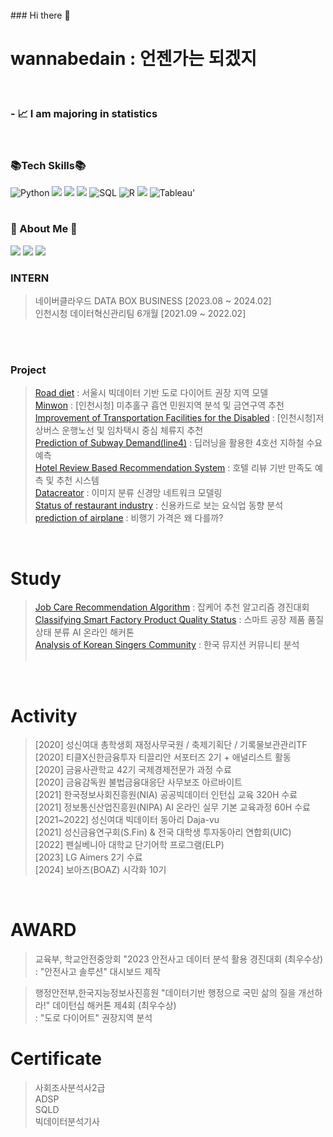 <br>
### Hi there 👋

<h1>   wannabedain : 언젠가는 되겠지 </h1>
</br>

<h3> - 📈 I am majoring in statistics  </h3>
</br>

<h3>📚Tech Skills📚 </h3>
<div >     
    <img alt="Python" src="https://img.shields.io/badge/python%20-%2314354C.svg?&style=flat-square&logo=python&logoColor=white"/> 
    <img src="https://img.shields.io/badge/Google Colab-F9AB00?style=flat-square&logo=Google Colab&logoColor=white"/></a>
    <img src="https://img.shields.io/badge/Jupyter-F37626?style=flat-square&logo=Jupyter&logoColor=white"/></a>
    <img src="https://img.shields.io/badge/Visual Studio Code-007ACC?style=flat-square&logo=Visual Studio Code&logoColor=white"/></a>
    <img alt="SQL" src="https://img.shields.io/badge/MySQL-005C84?style=flat-square&logo=mysql&logoColor=white"/>   
    <img alt="R" src="https://img.shields.io/badge/R-276DC3?style=flat-square&logo=R&logoColor=white"/>  
    <img src="https://img.shields.io/badge/RStudio-75AADB?style=flat-square&logo=RStudio&logoColor=white"/></a>
    <img alt="Tableau" src="https://img.shields.io/badge/Tableau-E97627?style=flat-square&logo=Tableau&logoColor=white">'
</br></br>

<h3 >🌈 About Me 🌈</h3>
<p >
  <a href="https://www.instagram.com/dain__osaur/"><img src="https://img.shields.io/badge/Instagram-E4405F?style=flat-square&logo=Instagram&logoColor=white&link=https://www.instagram.com/dain__osaur/"/></a>
  <a href="mailto:wjdekdls0000@gmail.com"><img src="https://img.shields.io/badge/Gmail-d14836?style=flat-square&logo=Gmail&logoColor=white&link=wjdekdls0000@gmail.com"/></a>
  <a href="https://public.tableau.com/app/profile/.46154044"><img src="https://img.shields.io/badge/Tableau-E97627?style=flat-square&logo=Tableau&logoColor=white"/></a>
</p>


### INTERN
> 네이버클라우드 DATA BOX BUSINESS [2023.08 ~ 2024.02] </br>
> 인천시청 데이터혁신관리팀 6개월 [2021.09 ~ 2022.02] </br>
<br>



<br>

### Project
>  [Road diet](https://github.com/wannabedain/diet_2021) : 서울시 빅데이터 기반 도로 다이어트 권장 지역 모델 <br> 
>  [Minwon](https://github.com/wannabedain/minwon_2021) : [인천시청] 미추홀구 흡연 민원지역 분석 및 금연구역 추천<br>
>  [Improvement of Transportation Facilities for the Disabled](https://github.com/wannabedain/Improvement-of-Transportation-Facilities-for-the-Disabled)  : [인천시청]저상버스 운행노선 및 임차택시 중심 체류지 추천 <br>
>  [Prediction of Subway Demand(line4)](https://github.com/wannabedain/Prediction-of-Subway-Demand-for-Line-4) : 딥러닝을 활용한 4호선 지하철 수요 예측 <br>
>  [Hotel Review Based Recommendation System](https://github.com/wannabedain/Hotel-Review-Based-Recommendation-System) : 호텔 리뷰 기반 만족도 예측 및 추천 시스템 <br>
>  [Datacreator](https://github.com/wannabedain/Datacreator_2022_befour) : 이미지 분류 신경망 네트워크 모델링 <br>
>  [Status of restaurant industry](https://github.com/wannabedain/Current-status-of-the-restaurant-industry) : 신용카드로 보는 요식업 동향 분석 <br>
>  [prediction of airplane](https://github.com/wannabedain/prediction-of-airplane) : 비행기 가격은 왜 다를까? <br>
<br>


# Study
>  [Job Care Recommendation Algorithm](https://github.com/wannabedain/Job-Care-Recommendation-Algorithm) : 잡케어 추천 알고리즘 경진대회  <br>
>  [Classifying Smart Factory Product Quality Status](https://github.com/wannabedain/Classifying-Smart-Factory-Product-Quality-Status) : 스마트 공장 제품 품질 상태 분류 AI 온라인 해커톤 <br>
>  [Analysis of Korean Singers Community](https://github.com/wannabedain/school_work) : 한국 뮤지션 커뮤니티 분석 <br><br>
<br>


# Activity
> [2020] 성신여대 총학생회 재정사무국원 / 축제기획단 / 기록물보관관리TF<br>
> [2020] 티클X신한금융투자 티끌리안 서포터즈 2기 + 애널리스트 활동 <br>
> [2020] 금융사관학교 42기 국제경제전문가 과정 수료 <br>
> [2020] 금융감독원 불법금융대응단 사무보조 아르바이트 <br>
> [2021] 한국정보사회진흥원(NIA) 공공빅데이터 인턴십 교육 320H 수료<br>
> [2021] 정보통신산업진흥원(NIPA) AI 온라인 실무 기본 교육과정 60H 수료 <br>
> [2021~2022] 성신여대 빅데이터 동아리 Daja-vu <br>
> [2021] 성신금융연구회(S.Fin) & 전국 대학생 투자동아리 연합회(UIC) <br>
> [2022] 펜실베니아 대학교 단기어학 프로그램(ELP) </br>
> [2023] LG Aimers 2기 수료 </br>
> [2024] 보아즈(BOAZ) 시각화 10기 </br> 
<br>


# AWARD 

> 교육부, 학교안전중앙회 "2023 안전사고 데이터 분석 활용 경진대회 (최우수상) <br>
: "안전사고 솔루션" 대시보드 제작 <br>

> 행정안전부,한국지능정보사진흥원 "데이터기반 행정으로 국민 삶의 질을 개선하라!" 데이턴십 해커톤 제4회 (최우수상) <br>
: "도로 다이어트" 권장지역 분석 <br>


# Certificate
> 사회조사분석사2급 <br>
> ADSP <br>
> SQLD <br> 
> 빅데이터분석기사
    
    
<p>
</h3>
<br>


